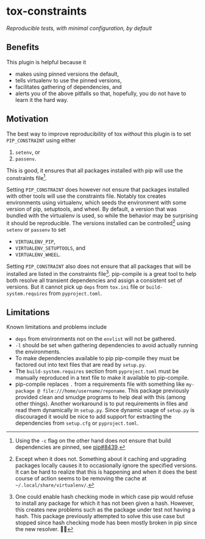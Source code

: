 # tox-constraints

*Reproducible tests, with minimal configuration, by default*

## Benefits
This plugin is helpful because it
* makes using pinned versions the default,
* tells virtualenv to use the pinned versions,
* facilitates gathering of dependencies, and 
* alerts you of the above pitfalls so that, hopefully, you do not have to learn it the hard way.

## Motivation
The best way to improve reproducibility of tox *without* this plugin is to set `PIP_CONSTRAINT` using either
1. `setenv`, or 
2. `passenv`.

This is good, it ensures that all packages installed with pip will use the constraints file[^1].

Setting `PIP_CONSTRAINT` does however not ensure that packages installed with other tools will use the constraints file.
Notably tox creates environments using virtualenv, which seeds the environment with some version of pip, setuptools, and wheel.
By default, a version that was bundled with the virtualenv is used, so while the behavior may be surprising it should be reproducible.
The versions installed can be controlled[^2] using `setenv` or `passenv` to set
* `VIRTUALENV_PIP`,
* `VIRTUALENV_SETUPTOOLS`, and
* `VIRTUALENV_WHEEL`.

Setting `PIP_CONSTRAINT` also does not ensure that all packages that will be installed are listed in the constraints file[^3].
pip-compile is a great tool to help both resolve all transient dependencies and assign a consistent set of versions.
But it cannot pick up `deps` from `tox.ini` file or `build-system.requires` from `pyproject.toml`.

## Limitations
Known limitations and problems include
* `deps` from environments not on the `envlist` will not be gathered.
* `-l` should be set when gathering dependencies to avoid actually running the environments.
* To make dependencies available to pip pip-compile they must be factored out into text files that are read by `setup.py`.
* The `build-system.requires` section from `pyproject.toml` must be manually reproduced in a text file to make it available to pip-compile.
* pip-compile replaces `.` from a requirements file with something like `my-package @ file:///home/username/reponame`.
  This package previously provided clean and smudge programs to help deal with this (among other things).
  Another workaround is to put requirements in files and read them dynamically in `setup.py`.
  Since dynamic usage of `setup.py` is discouraged it would be nice to add support for extracting the dependencies from `setup.cfg` or `pyproject.toml`.

[^1]: Using the `-c` flag on the other hand does not ensure that build dependencies are pinned, see [pip#8439](https://github.com/pypa/pip/issues/8439).
[^2]: Except when it does not.
      Something about it caching and upgrading packages locally causes it to occasionally ignore the specified versions.
      It can be hard to realize that this is happening and when it does the best course of action seems to be removing the cache at `~/.local/share/virtualenv/`.
[^3]: One could enable hash checking mode in which case pip would refuse to install any package for which it has not been given a hash.
      However, this creates new problems such as the package under test not having a hash.
      This package previously attempted to solve this use case but stopped since hash checking mode has been mostly broken in pip since the new resolver.
      :face_exhaling:
